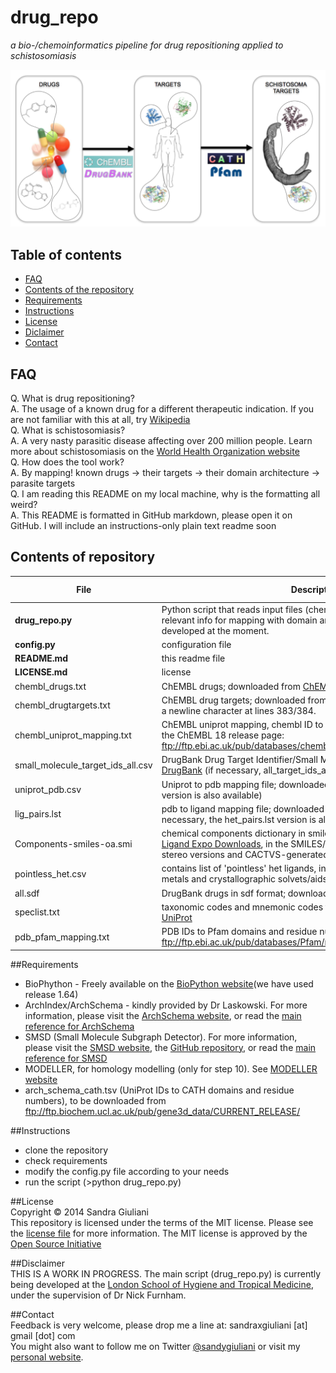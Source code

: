 # drug_repo #
_a bio-/chemoinformatics pipeline for drug repositioning applied to schistosomiasis_  

![drug_repo_img](https://github.com/sandygiuliani/media/blob/master/drug_repo_img.png)
  
## Table of contents 
- [FAQ](#faq)
- [Contents of the repository](#contents-of-repository)
- [Requirements](#requirements)
- [Instructions](#instructions)
- [License](#license)
- [Diclaimer](#disclaimer)
- [Contact](#contact)



## FAQ  
Q. What is drug repositioning?   
A. The usage of a known drug for a different therapeutic indication. If you are not familiar with this at all, try [Wikipedia](http://en.wikipedia.org/wiki/Drug_repositioning)  
Q. What is schistosomiasis?  
A. A very nasty parasitic disease affecting over 200 million people. Learn more about schistosomiasis on the [World Health Organization website](http://www.who.int/topics/schistosomiasis/en/)  
Q. How does the tool work?  
A. By mapping! known drugs -> their targets -> their domain architecture -> parasite targets  
Q. I am reading this README on my local machine, why is the formatting all weird?  
A. This README is formatted in GitHub markdown, please open it on GitHub. I will include an instructions-only plain text readme soon  
  

## <a name="contents-of-repository"></a>Contents of repository

| File  | Description | Accession date |
| ------------- | ------------- | ------------- |
| **drug_repo.py**  | Python script that reads input files (chemb/drugbank), filters data, extracts relevant info for mapping with domain architecture info. It is being developed at the moment.    | n/a |
| **config.py**    | configuration file    |  n/a |
| **README.md**    | this readme file   | n/a |
| **LICENSE.md**    | license    | n/a |
| chembl\_drugs.txt    | ChEMBL drugs; downloaded from [ChEMBL](http://www.ebi.ac.uk/chembl/drugstore/)| 30/04/2014    |
| chembl\_drugtargets.txt    | ChEMBL drug targets; downloaded from [ChEMBL](http://www.ebi.ac.uk/chembl/drug/targets/), manually edited to strip a newline character at lines 383/384.     | 30/04/2014 |
| chembl\_uniprot\_mapping.txt    | ChEMBL uniprot mapping, chembl ID to UniProt codes; downloaded from the ChEMBL 18 release page: ftp://ftp.ebi.ac.uk/pub/databases/chembl/ChEMBLdb/releases/chembl_18/|25/04/2014     |  
|small\_molecule\_target\_ids\_all.csv    |   DrugBank Drug Target Identifier/Small Molecule Drugs; downloaded from [DrugBank](http://www.drugbank.ca/downloads#protein-identifiers) (if necessary, all\_target\_ids\_all.csv is also available) |06/05/2014   |
|  uniprot_pdb.csv  |  Uniprot to pdb mapping file; downloaded from [SIFTS](http://www.ebi.ac.uk/pdbe/docs/sifts/quick.html) (if necessary, a tsv version is also available)|12/06/2014     |  
|  lig\_pairs.lst  |   pdb to ligand mapping file; downloaded from [PDBsum downloads](http://www.ebi.ac.uk/thornton-srv/databases/cgi-bin/pdbsum/GetPage.pl?doc=TRUE&template=downloads.html&pdbcode=n/a) (if necessary, the het\_pairs.lst version is also available)  |  17/06/2014 | 
|  Components-smiles-oa.smi  |   chemical components dictionary in smiles format; downloaded from [RCSB Ligand Expo Downloads](http://ligand-expo.rcsb.org/ld-download.html), in the SMILES/InChi data files (if necessary, stereo versions and CACTVS-generated versions available)  |  20/06/2014 | 
|  pointless_het.csv  |  contains list of 'pointless' het ligands, including aminoacids, nucleotides, metals and crystallographic solvets/aids     |  n/a | 
|all.sdf|DrugBank drugs in sdf format; downloaded from [DrugBank](http://www.drugbank.ca/downloads#structures)|16/07/2014 |
|speclist.txt| taxonomic codes and mnemonic codes for all species; downloaded from [UniProt](http://www.uniprot.org/docs/speclist.txt)|07/06/2014|  
|pdb_pfam_mapping.txt| PDB IDs to Pfam domains and residue numbers; downloaded from ftp://ftp.ebi.ac.uk/pub/databases/Pfam/mappings/| 20/08/2014 |  
  

  

##Requirements   
* BioPhython - Freely available on the [BioPython website](http://biopython.org/)(we have used release 1.64)  
* ArchIndex/ArchSchema - kindly provided by Dr Laskowski. For more information, please visit the [ArchSchema website](http://www.ebi.ac.uk/thornton-srv/databases/archschema), or read the [main reference for ArchSchema](http://www.ncbi.nlm.nih.gov/pubmed/20299327)  
* SMSD (Small Molecule Subgraph Detector). For more information, please visit the [SMSD website](http://www.ebi.ac.uk/thornton-srv/software/SMSD/), the [GitHub repository](https://github.com/asad/SMSD), or read the [main reference for SMSD](http://www.jcheminf.com/content/1/1/12)  
* MODELLER, for homology modelling (only for step 10). See [MODELLER website](https://salilab.org/modeller/)  
* arch_schema_cath.tsv (UniProt IDs to CATH domains and residue numbers), to be downloaded from ftp://ftp.biochem.ucl.ac.uk/pub/gene3d_data/CURRENT_RELEASE/  


##Instructions  
* clone the repository  
* check requirements
* modify the config.py file according to your needs  
* run the script (>python drug_repo.py)
  

##License  
Copyright &copy; 2014 Sandra Giuliani  
This repository is licensed under the terms of the MIT license. Please see the [license file](LICENSE.md) for more information. The MIT license is approved by the [Open Source Initiative](http://opensource.org/licenses)  
  


##Disclaimer   
THIS IS A WORK IN PROGRESS. The main script (drug_repo.py) is currently being developed at the [London School of Hygiene and Tropical Medicine](http://www.lshtm.ac.uk/), under the supervision of Dr Nick Furnham.   
  

##Contact     
Feedback is very welcome, please drop me a line at: sandraxgiuliani [at] gmail [dot] com  
You might also want to follow me on Twitter [@sandygiuliani](https://twitter.com/sandygiuliani) or visit my [personal website](http://www.sandragiuliani.com/).  
